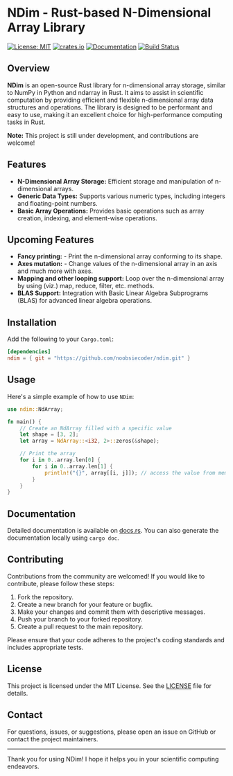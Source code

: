 # NDim - Rust-based N-Dimensional Array Library

[![License: MIT](https://img.shields.io/badge/License-MIT-yellow.svg)](https://opensource.org/licenses/MIT)
[![crates.io](https://img.shields.io/crates/v/ndim.svg)](https://crates.io/)
[![Documentation](https://docs.rs/image/badge.svg)](https://docs.rs/ndim)
[![Build Status](https://github.com/noosiecoder/ndim/actions/workflows/rust.yaml/badge.svg)](https://github.com/noobsiecoder/ndim/actions)

## Overview

**NDim** is an open-source Rust library for n-dimensional array storage, similar to NumPy in Python and ndarray in Rust. It aims to assist in scientific computation by providing efficient and flexible n-dimensional array data structures and operations. The library is designed to be performant and easy to use, making it an excellent choice for high-performance computing tasks in Rust.

**Note:** This project is still under development, and contributions are welcome!

## Features

- **N-Dimensional Array Storage:** Efficient storage and manipulation of n-dimensional arrays.
- **Generic Data Types:** Supports various numeric types, including integers and floating-point numbers.
- **Basic Array Operations:** Provides basic operations such as array creation, indexing, and element-wise operations.

## Upcoming Features

- **Fancy printing:** - Print the n-dimensional array conforming to its shape.
- **Axes mutation:** - Change values of the n-dimensional array in an axis and much more with axes.
- **Mapping and other looping support:** Loop over the n-dimensional array by using (viz.) map, reduce, filter, etc. methods.
- **BLAS Support:** Integration with Basic Linear Algebra Subprograms (BLAS) for advanced linear algebra operations.

## Installation

Add the following to your `Cargo.toml`:

```toml
[dependencies]
ndim = { git = "https://github.com/noobsiecoder/ndim.git" }
```

## Usage

Here's a simple example of how to use `NDim`:

```rust
use ndim::NdArray;

fn main() {
    // Create an NdArray filled with a specific value
    let shape = [3, 2];
    let array = NdArray::<i32, 2>::zeros(&shape);

    // Print the array
    for i in 0..array.len[0] {
        for i in 0..array.len[1] {
            println!("{}", array[[i, j]]); // access the value from memory
        }
    }
}
```

## Documentation

Detailed documentation is available on [docs.rs](https://docs.rs/ndim). You can also generate the documentation locally using `cargo doc`.

## Contributing

Contributions from the community are welcomed! If you would like to contribute, please follow these steps:

1. Fork the repository.
2. Create a new branch for your feature or bugfix.
3. Make your changes and commit them with descriptive messages.
4. Push your branch to your forked repository.
5. Create a pull request to the main repository.

Please ensure that your code adheres to the project's coding standards and includes appropriate tests.

## License

This project is licensed under the MIT License. See the [LICENSE](LICENSE) file for details.

## Contact

For questions, issues, or suggestions, please open an issue on GitHub or contact the project maintainers.

---

Thank you for using NDim! I hope it helps you in your scientific computing endeavors.
